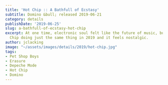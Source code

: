 ```yaml
---
title: 'Hot Chip :: A Bathfull of Ecstasy'
subtitle: Domino &bull; released 2019-06-21
category: details
publishDate: '2019-06-25'
slug: a-bathfull-of-ecstasy-hot-chip
excerpt: At one time, electronic soul felt like the future of music, but here is Hot
  Chip doing just the same thing in 2019 and it feels nostalgic.
author: jclacking
image: "~/assets/images/details/2019/hot-chip.jpg"
tags:
- Pet Shop Boys
- Erasure
- Depeche Mode
- Hot Chip
- Domino
---
```


